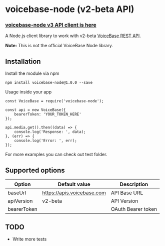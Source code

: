 # voicebase-node (v2-beta API)

### [voicebase-node v3 API client is here](https://github.com/jsdream/voicebase-node)

A Node.js client library to work with v2-beta [VoiceBase REST API](http://voicebase.readthedocs.io/en/v2-beta/index.html).

**Note:** This is not the official VoiceBase Node library.

Installation
-------------------------------------------------
Install the module via npm

    npm install voicebase-node@1.0.0 --save

Usage inside your app

    const VoiceBase = require('voicebase-node');

    const api = new VoiceBase({
        bearerToken: 'YOUR_TOKEN_HERE'
    });
    
    api.media.get().then((data) => {
        console.log('Response: ', data);
    }, (err) => {
        console.log('Error: ', err);
    });
    
For more examples you can check out test folder.

Supported options 
-------------------------------------------------
| Option    | Default value | Description |
| --------  | -----------   | ----------- |
|baseUrl|https://apis.voicebase.com|API Base URL|
|apiVersion|v2-beta|API Version|
|bearerToken||OAuth Bearer token

TODO
-------------------------------------------------
* Write more tests
